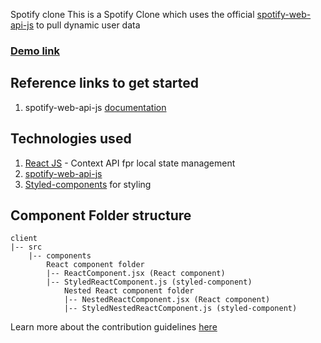 Spotify clone
This is a Spotify Clone which uses the official [spotify-web-api-js](https://www.npmjs.com/package/spotify-web-api-js) to pull dynamic user data

### [Demo link](https://spotify-clone12.netlify.app)

## Reference links to get started
1. spotify-web-api-js [documentation](https://doxdox.org/jmperez/spotify-web-api-js)

## Technologies used
1. [React JS](https://reactjs.org) - Context API fpr local state management
2. [spotify-web-api-js](https://www.npmjs.com/package/spotify-web-api-js)
1. [Styled-components](https://styled-components.com) for styling

## Component Folder structure

```
client  
|-- src  
    |-- components  
        React component folder  
        |-- ReactComponent.jsx (React component)  
        |-- StyledReactComponent.js (styled-component)
            Nested React component folder  
            |-- NestedReactComponent.jsx (React component)  
            |-- StyledNestedReactComponent.js (styled-component)  
```

Learn more about the contribution guidelines [here](./.github/CONTRIBUTING.md)